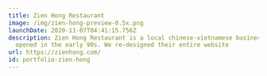 ```yaml
---
title: Zien Hong Restaurant
image: /img/zien-hong-preview-0.5x.png
launchDate: 2020-11-07T04:41:15.756Z
description: Zien Hong Restaurant is a local chinese-vietnamese business that
  opened in the early 90s. We re-designed their entire website
url: https://zienhong.com/
id: portfolio-zien-hong
---
```

